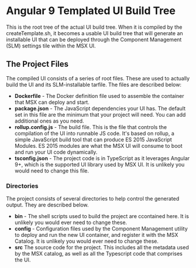 # Angular 9 Templated UI Build Tree

This is the root tree of the actual UI build tree.  When it is compiled by the createTemplate.sh, it becomes a usable UI build tree that will generate an installable UI that can be deployed through the Component Management (SLM) settings tile within the MSX UI.   

## The Project Files
The compiled UI consists of a series of root files.  These are used to actually build the UI and its SLM-installable tarfile.   The files are described below:

* **Dockerfile** - The Docker definition file used to assemble the container that MSX can deploy and start.
* **package.json** - The JavaScript dependencies your UI has.  The default set in this file are the minimum that your project will need.  You can add additional ones as you need.
* **rollup.config.js** - The build file.  This is the file that controls the compilation of the UI into runnable JS code.  It's based on rollup, a simple JavaScript build tool that can produce ES 2015 JavaScript Modules.   ES 2015 modules are what the MSX UI will consume to boot and run your UI code dynamically.
* **tsconfig.json** - The project code is in TypeScript as it leverages Angular 9+, which is the supported UI library used by MSX UI.  It is unlikely you would need to change this file.

### Directories
The project consists of several directories to help control the generated output.  They are described below.

* **bin** - The shell scripts used to build the project are ccontained here.  It is unlikely you would ever need to change these.
* **config** - Configuration files used by the Component Management utility to deploy and run the new UI container, and register it with the MSX Catalog.  It is unlikely you would ever need to change these.
* **src** The source code for the project.  This includes all the metadata used by the MSX catalog, as well as all the Typescript code that comprises the UI.

